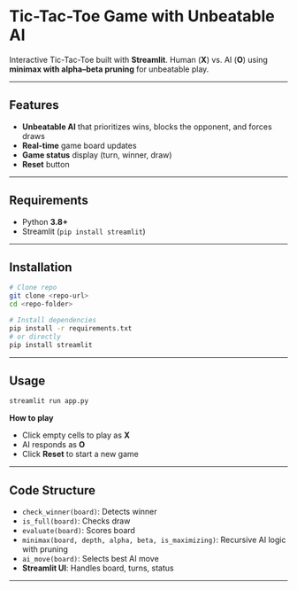 # Tic-Tac-Toe Game with Unbeatable AI

Interactive Tic-Tac-Toe built with **Streamlit**. Human (**X**) vs. AI (**O**) using **minimax with alpha–beta pruning** for unbeatable play.

---

## Features

* **Unbeatable AI** that prioritizes wins, blocks the opponent, and forces draws
* **Real-time** game board updates
* **Game status** display (turn, winner, draw)
* **Reset** button

---

## Requirements

* Python **3.8+**
* Streamlit (`pip install streamlit`)

---

## Installation

```bash
# Clone repo
git clone <repo-url>
cd <repo-folder>

# Install dependencies
pip install -r requirements.txt
# or directly
pip install streamlit
```

---

## Usage

```bash
streamlit run app.py
```

**How to play**

* Click empty cells to play as **X**
* AI responds as **O**
* Click **Reset** to start a new game

---

## Code Structure

* `check_winner(board)`: Detects winner
* `is_full(board)`: Checks draw
* `evaluate(board)`: Scores board
* `minimax(board, depth, alpha, beta, is_maximizing)`: Recursive AI logic with pruning
* `ai_move(board)`: Selects best AI move
* **Streamlit UI**: Handles board, turns, status

---

